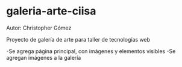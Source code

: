# galeria-arte-ciisa
Autor: Christopher Gómez

Proyecto de galería de arte para taller de tecnologías web

-Se agrega página principal, con imágenes y elementos visibles
-Se agregan imágenes a la galería
